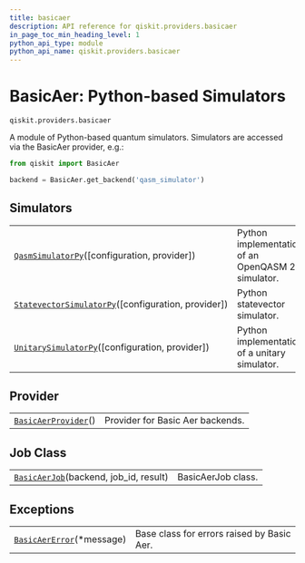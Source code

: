 ```yaml
---
title: basicaer
description: API reference for qiskit.providers.basicaer
in_page_toc_min_heading_level: 1
python_api_type: module
python_api_name: qiskit.providers.basicaer
---
```


<span id="module-qiskit.providers.basicaer" />

<span id="qiskit-providers-basicaer" />

<span id="basicaer-python-based-simulators-qiskit-providers-basicaer" />

# BasicAer: Python-based Simulators

<span id="module-qiskit.providers.basicaer" />

`qiskit.providers.basicaer`

A module of Python-based quantum simulators. Simulators are accessed via the BasicAer provider, e.g.:

```python
from qiskit import BasicAer

backend = BasicAer.get_backend('qasm_simulator')
```

## Simulators

|                                                                                                                                                             |                                                   |
| ----------------------------------------------------------------------------------------------------------------------------------------------------------- | ------------------------------------------------- |
| [`QasmSimulatorPy`](qiskit.providers.basicaer.QasmSimulatorPy "qiskit.providers.basicaer.QasmSimulatorPy")(\[configuration, provider])                      | Python implementation of an OpenQASM 2 simulator. |
| [`StatevectorSimulatorPy`](qiskit.providers.basicaer.StatevectorSimulatorPy "qiskit.providers.basicaer.StatevectorSimulatorPy")(\[configuration, provider]) | Python statevector simulator.                     |
| [`UnitarySimulatorPy`](qiskit.providers.basicaer.UnitarySimulatorPy "qiskit.providers.basicaer.UnitarySimulatorPy")(\[configuration, provider])             | Python implementation of a unitary simulator.     |

## Provider

|                                                                                                                 |                                  |
| --------------------------------------------------------------------------------------------------------------- | -------------------------------- |
| [`BasicAerProvider`](qiskit.providers.basicaer.BasicAerProvider "qiskit.providers.basicaer.BasicAerProvider")() | Provider for Basic Aer backends. |

## Job Class

|                                                                                                                          |                    |
| ------------------------------------------------------------------------------------------------------------------------ | ------------------ |
| [`BasicAerJob`](qiskit.providers.basicaer.BasicAerJob "qiskit.providers.basicaer.BasicAerJob")(backend, job\_id, result) | BasicAerJob class. |

## Exceptions

|                                                                                                                 |                                            |
| --------------------------------------------------------------------------------------------------------------- | ------------------------------------------ |
| [`BasicAerError`](qiskit.providers.basicaer.BasicAerError "qiskit.providers.basicaer.BasicAerError")(\*message) | Base class for errors raised by Basic Aer. |

